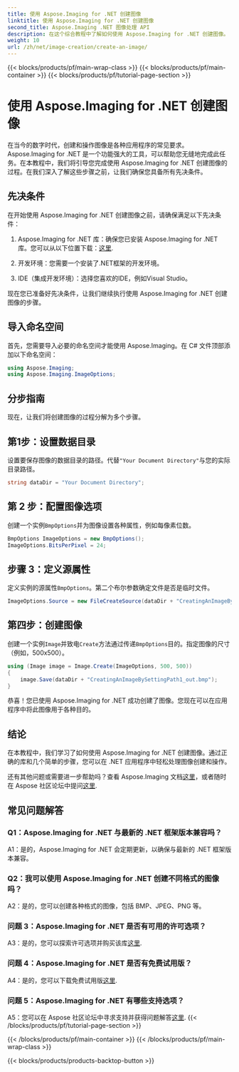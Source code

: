 ```yaml
---
title: 使用 Aspose.Imaging for .NET 创建图像
linktitle: 使用 Aspose.Imaging for .NET 创建图像
second_title: Aspose.Imaging .NET 图像处理 API
description: 在这个综合教程中了解如何使用 Aspose.Imaging for .NET 创建图像。
weight: 10
url: /zh/net/image-creation/create-an-image/
---
```


{{< blocks/products/pf/main-wrap-class >}}
{{< blocks/products/pf/main-container >}}
{{< blocks/products/pf/tutorial-page-section >}}

# 使用 Aspose.Imaging for .NET 创建图像

在当今的数字时代，创建和操作图像是各种应用程序的常见要求。 Aspose.Imaging for .NET 是一个功能强大的工具，可以帮助您无缝地完成此任务。在本教程中，我们将引导您完成使用 Aspose.Imaging for .NET 创建图像的过程。在我们深入了解这些步骤之前，让我们确保您具备所有先决条件。

## 先决条件

在开始使用 Aspose.Imaging for .NET 创建图像之前，请确保满足以下先决条件：

1. Aspose.Imaging for .NET 库：确保您已安装 Aspose.Imaging for .NET 库。您可以从以下位置下载：[这里](https://releases.aspose.com/imaging/net/).

2. 开发环境：您需要一个安装了.NET框架的开发环境。

3. IDE（集成开发环境）：选择您喜欢的IDE，例如Visual Studio。

现在您已准备好先决条件，让我们继续执行使用 Aspose.Imaging for .NET 创建图像的步骤。

## 导入命名空间

首先，您需要导入必要的命名空间才能使用 Aspose.Imaging。在 C# 文件顶部添加以下命名空间：


```csharp
using Aspose.Imaging;
using Aspose.Imaging.ImageOptions;
```

## 分步指南

现在，让我们将创建图像的过程分解为多个步骤。

## 第1步：设置数据目录

设置要保存图像的数据目录的路径。代替`"Your Document Directory"`与您的实际目录路径。

```csharp
string dataDir = "Your Document Directory";
```

## 第 2 步：配置图像选项

创建一个实例`BmpOptions`并为图像设置各种属性，例如每像素位数。

```csharp
BmpOptions ImageOptions = new BmpOptions();
ImageOptions.BitsPerPixel = 24;
```

## 步骤 3：定义源属性

定义实例的源属性`BmpOptions`。第二个布尔参数确定文件是否是临时文件。

```csharp
ImageOptions.Source = new FileCreateSource(dataDir + "CreatingAnImageBySettingPath_out.bmp", false);
```

## 第四步：创建图像

创建一个实例`Image`并致电`Create`方法通过传递`BmpOptions`目的。指定图像的尺寸（例如，500x500）。

```csharp
using (Image image = Image.Create(ImageOptions, 500, 500))
{
    image.Save(dataDir + "CreatingAnImageBySettingPath1_out.bmp");
}
```

恭喜！您已使用 Aspose.Imaging for .NET 成功创建了图像。您现在可以在应用程序中将此图像用于各种目的。

## 结论

在本教程中，我们学习了如何使用 Aspose.Imaging for .NET 创建图像。通过正确的库和几个简单的步骤，您可以在 .NET 应用程序中轻松处理图像创建和操作。

还有其他问题或需要进一步帮助吗？查看 Aspose.Imaging 文档[这里](https://reference.aspose.com/imaging/net/)，或者随时在 Aspose 社区论坛中提问[这里](https://forum.aspose.com/).

## 常见问题解答

### Q1：Aspose.Imaging for .NET 与最新的 .NET 框架版本兼容吗？

A1：是的，Aspose.Imaging for .NET 会定期更新，以确保与最新的 .NET 框架版本兼容。

### Q2：我可以使用 Aspose.Imaging for .NET 创建不同格式的图像吗？

A2：是的，您可以创建各种格式的图像，包括 BMP、JPEG、PNG 等。

### 问题 3：Aspose.Imaging for .NET 是否有可用的许可选项？

 A3：是的，您可以探索许可选项并购买该库[这里](https://purchase.aspose.com/buy).

### 问题 4：Aspose.Imaging for .NET 是否有免费试用版？

 A4：是的，您可以下载免费试用版[这里](https://releases.aspose.com/imaging/net/).

### 问题 5：Aspose.Imaging for .NET 有哪些支持选项？

 A5：您可以在 Aspose 社区论坛中寻求支持并获得问题解答[这里](https://forum.aspose.com/).
{{< /blocks/products/pf/tutorial-page-section >}}

{{< /blocks/products/pf/main-container >}}
{{< /blocks/products/pf/main-wrap-class >}}

{{< blocks/products/products-backtop-button >}}
